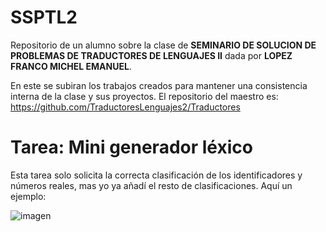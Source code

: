 # SSPTL2
Repositorio de un alumno sobre la clase de **SEMINARIO DE SOLUCION DE PROBLEMAS DE TRADUCTORES DE LENGUAJES II** dada por **LOPEZ FRANCO MICHEL EMANUEL**.

En este se subiran los trabajos creados para mantener una consistencia interna de la clase y sus proyectos. El repositorio del maestro es: https://github.com/TraductoresLenguajes2/Traductores

# Tarea: Mini generador léxico
Esta tarea solo solicita la correcta clasificación de los identificadores y números reales, mas yo ya añadí el resto de clasificaciones. Aquí un ejemplo:

![imagen](https://user-images.githubusercontent.com/102555523/213257687-3b65f0cd-48fb-4655-a6bf-53071f537c90.png)

